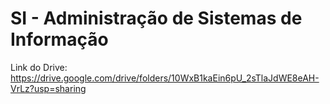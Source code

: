 # SI - Administração de Sistemas de Informação

Link do Drive: <https://drive.google.com/drive/folders/10WxB1kaEin6pU_2sTlaJdWE8eAH-VrLz?usp=sharing>
